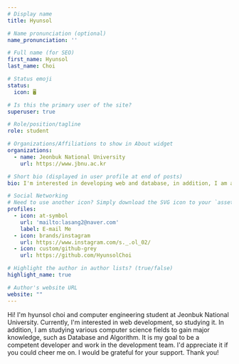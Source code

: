 ```yaml
---
# Display name
title: Hyunsol

# Name pronunciation (optional)
name_pronunciation: ''

# Full name (for SEO)
first_name: Hyunsol
last_name: Choi

# Status emoji
status:
  icon: 🖥️

# Is this the primary user of the site?
superuser: true

# Role/position/tagline
role: student

# Organizations/Affiliations to show in About widget
organizations:
  - name: Jeonbuk National University
    url: https://www.jbnu.ac.kr

# Short bio (displayed in user profile at end of posts)
bio: I'm interested in developing web and database, in addition, I am also studying various fields about CS.

# Social Networking
# Need to use another icon? Simply download the SVG icon to your `assets/media/icons/` folder.
profiles:
  - icon: at-symbol
    url: 'mailto:lasang2@naver.com'
    label: E-mail Me
  - icon: brands/instagram
    url: https://www.instagram.com/s._.ol_02/
  - icon: custom/github-grey
    url: https://github.com/HyunsolChoi

# Highlight the author in author lists? (true/false)
highlight_name: true

# Author's website URL
website: ""
---
```


Hi! I'm hyunsol choi and computer engineering student at Jeonbuk National University. Currently, I'm interested in web development, so studying it. In addition, I am studying various computer science fields to gain major knowledge, such as Database and Algorithm. It is my goal to be a competent developer and work in the development team. I'd appreciate it if you could cheer me on. I would be grateful for your support. Thank you!
